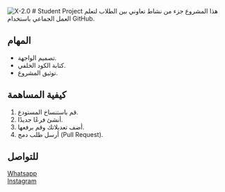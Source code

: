 <img alt="X-2.0" wight ="300" src="https://files.fm/u/jq7yjz8yvm?k=90bcf924#/view/utcwzmy9pk">
# Student Project
هذا المشروع جزء من نشاط تعاوني بين الطلاب لتعلم العمل الجماعي باستخدام GitHub.

## المهام
- تصميم الواجهة.
- كتابة الكود الخلفي.
- توثيق المشروع.

## كيفية المساهمة
1. قم باستنساخ المستودع.
2. أنشئ فرعًا جديدًا.
3. أضف تعديلاتك وقم برفعها.
4. أرسل طلب دمج (Pull Request).


## للتواصل 
<a href="https://wa.me/967778088098?text=سلام+عليكم">Whatsapp</a>
<br>
<a href="https://www.instagram.com/f.7yw">Instagram</a>
